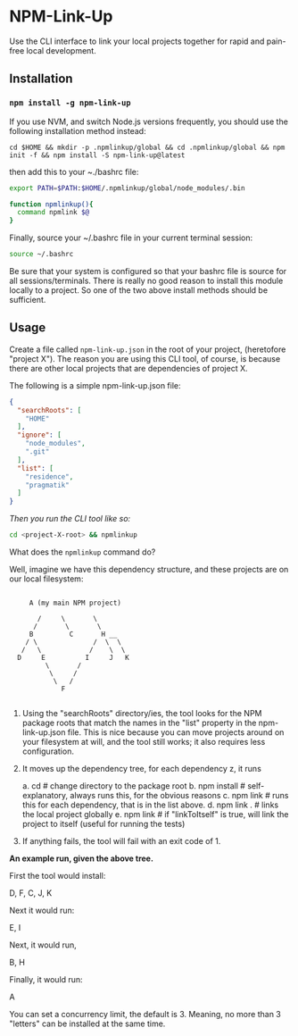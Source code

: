 # NPM-Link-Up

Use the CLI interface to link your local projects together for rapid and pain-free local
development.


## Installation

### ```npm install -g npm-link-up```

If you use NVM, and switch Node.js versions frequently, you should use the following
installation method instead:

```cd $HOME && mkdir -p .npmlinkup/global && cd .npmlinkup/global && npm init -f && npm install -S npm-link-up@latest```

then add this to your ~./bashrc file:

```bash
export PATH=$PATH:$HOME/.npmlinkup/global/node_modules/.bin

function npmlinkup(){
  command npmlink $@
}
```

Finally, source your ~/.bashrc file in your current terminal session:

```bash
source ~/.bashrc 
```


Be sure that your system is configured so that your bashrc file is source for all sessions/terminals.
There is really no good reason to install this module locally to a project.
So one of the two above install methods should be sufficient.


## Usage

Create a file called ```npm-link-up.json``` in the root of your project, (heretofore "project X"). The reason
you are using this CLI tool, of course, is because there are other local projects that
are dependencies of project X.

The following is a simple npm-link-up.json file:

```json
{
  "searchRoots": [   
    "HOME"
  ],
  "ignore": [
    "node_modules",
    ".git"
  ],
  "list": [
    "residence",
    "pragmatik"
  ]
}
```


_Then you run the CLI tool like so:_

```bash
cd <project-X-root> && npmlinkup
```


What does the ```npmlinkup``` command do?

Well, imagine we have this dependency structure, and these projects are on our local filesystem:

```

     A (my main NPM project)

       /     \       \
      /       \       \
     B         C       H __
    / \              /  \  \
   /   \            /    \  \
  D     E          I     J   K
         \       /
          \     /
           \   / 
             F 
             
```             


1. Using the "searchRoots" directory/ies, the tool looks for the NPM package roots that match 
the names in the "list" property in the npm-link-up.json file. This is nice because you can move projects around
on your filesystem at will, and the tool still works; it also requires less configuration.

2. It moves up the dependency tree, for each dependency z, it runs

    a.  cd <package z> # change directory to the package root
    b.  npm install    # self-explanatory, always runs this, for the obvious reasons
    c.  npm link <x>   # runs this for each dependency, that is in the list above.
    d.  npm link .     # links the local project globally
    e.  npm link <z>   # if "linkToItself" is true, will link the project to itself (useful for running the tests)

3. If anything fails, the tool will fail with an exit code of 1.


**An example run, given the above tree.**

First the tool would install:

D, F, C, J, K 

Next it would run:

E, I

Next, it would run,

B, H

Finally, it would run:

A


You can set a concurrency limit, the default is 3. Meaning, no more than 3 "letters" 
can be installed at the same time.







